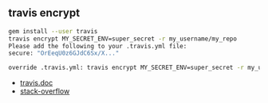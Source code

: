 travis encrypt 
---

```bash
gem install --user travis
travis encrypt MY_SECRET_ENV=super_secret -r my_username/my_repo
Please add the following to your .travis.yml file:
secure: "OrEeqU0z6GJdC6Sx/X..."

override .travis.yml: travis encrypt MY_SECRET_ENV=super_secret -r my_username/my_repo --add
```
- [travis.doc](http://docs.travis-ci.com/user/encrypting-files/)
- [stack-overflow](http://stackoverflow.com/questions/9338428/using-secret-api-keys-on-travis-ci)
